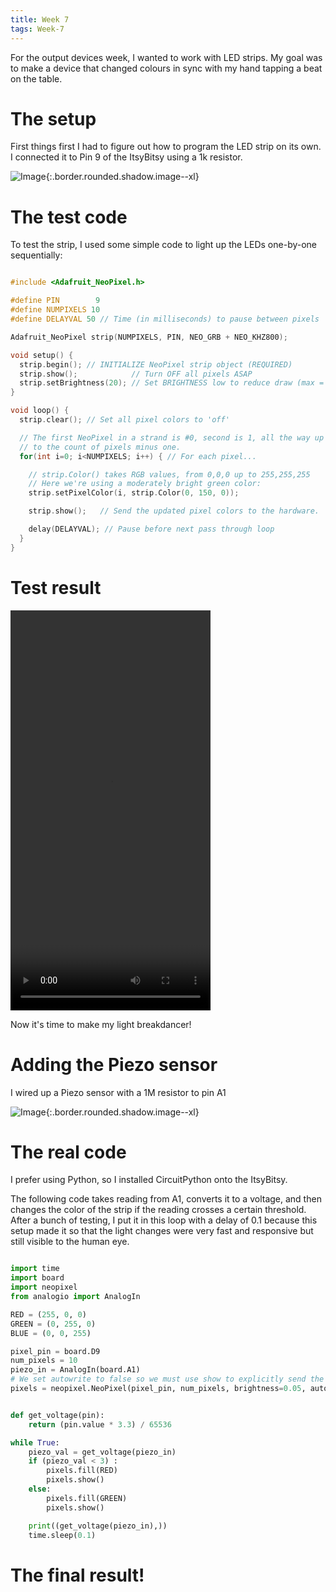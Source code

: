 ```yaml
---
title: Week 7
tags: Week-7
---
```

For the output devices week, I wanted to work with LED strips. My goal was to make a device that changed colours in sync with my hand tapping a beat on the table. 

# The setup

First things first I had to figure out how to program the LED strip on its own. I connected it to Pin 9 of the ItsyBitsy using a 1k resistor.

![Image](https://i.imgur.com/nLxKICZ.jpg){:.border.rounded.shadow.image--xl}

# The test code

To test the strip, I used some simple code to light up the LEDs one-by-one sequentially:

```c

#include <Adafruit_NeoPixel.h>

#define PIN        9 
#define NUMPIXELS 10 
#define DELAYVAL 50 // Time (in milliseconds) to pause between pixels

Adafruit_NeoPixel strip(NUMPIXELS, PIN, NEO_GRB + NEO_KHZ800);

void setup() {
  strip.begin(); // INITIALIZE NeoPixel strip object (REQUIRED)
  strip.show();            // Turn OFF all pixels ASAP
  strip.setBrightness(20); // Set BRIGHTNESS low to reduce draw (max = 255)
}

void loop() {
  strip.clear(); // Set all pixel colors to 'off'

  // The first NeoPixel in a strand is #0, second is 1, all the way up
  // to the count of pixels minus one.
  for(int i=0; i<NUMPIXELS; i++) { // For each pixel...

    // strip.Color() takes RGB values, from 0,0,0 up to 255,255,255
    // Here we're using a moderately bright green color:
    strip.setPixelColor(i, strip.Color(0, 150, 0));

    strip.show();   // Send the updated pixel colors to the hardware.

    delay(DELAYVAL); // Pause before next pass through loop
  }
}
```

# Test result

<video width="320" height="640" controls>
  <source src="https://i.imgur.com/bdZ3THa.mp4" type="video/mp4">
Your browser does not support the video tag.
</video>



Now it's time to make my light breakdancer!

# Adding the Piezo sensor

I wired up a Piezo sensor with a 1M resistor to pin A1

![Image](https://i.imgur.com/eSioYbf.jpg){:.border.rounded.shadow.image--xl}

# The real code

I prefer using Python, so I installed CircuitPython onto the ItsyBitsy. 

The following code takes reading from A1, converts it to a voltage, and then changes the color of the strip if the reading crosses a certain threshold. After a bunch of testing, I put it in this loop with a delay of 0.1 because this setup made it so that the light changes were very fast and responsive but still visible to the human eye.

```python 

import time
import board
import neopixel
from analogio import AnalogIn

RED = (255, 0, 0)
GREEN = (0, 255, 0)
BLUE = (0, 0, 255)

pixel_pin = board.D9
num_pixels = 10
piezo_in = AnalogIn(board.A1)
# We set autowrite to false so we must use show to explicitly send the code
pixels = neopixel.NeoPixel(pixel_pin, num_pixels, brightness=0.05, auto_write=False)


def get_voltage(pin):
    return (pin.value * 3.3) / 65536

while True:
    piezo_val = get_voltage(piezo_in)
    if (piezo_val < 3) :
        pixels.fill(RED)
        pixels.show()
    else:
        pixels.fill(GREEN)
        pixels.show()

    print((get_voltage(piezo_in),))
    time.sleep(0.1)
```

# The final result!

<blockquote class="imgur-embed-pub" lang="en" data-id="5pJKrkv"><a href="//imgur.com/5pJKrkv"></a></blockquote><script async src="//s.imgur.com/min/embed.js" charset="utf-8"></script>


